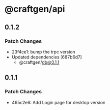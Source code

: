 # @craftgen/api

## 0.1.2

### Patch Changes

- 23f4ce1: bump the trpc version
- Updated dependencies [687b6d7]
  - @craftgen/db@0.1.1

## 0.1.1

### Patch Changes

- 465c2e6: Add Login page for desktop version
